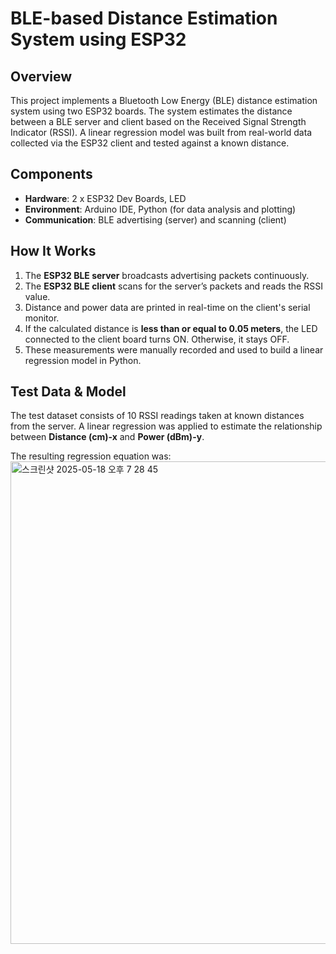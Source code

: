 # BLE-based Distance Estimation System using ESP32

## Overview

This project implements a Bluetooth Low Energy (BLE) distance estimation system using two ESP32 boards.
The system estimates the distance between a BLE server and client based on the Received Signal Strength Indicator (RSSI).
A linear regression model was built from real-world data collected via the ESP32 client and tested against a known distance.

## Components

- **Hardware**: 2 x ESP32 Dev Boards, LED
- **Environment**: Arduino IDE, Python (for data analysis and plotting)
- **Communication**: BLE advertising (server) and scanning (client)

## How It Works

1. The **ESP32 BLE server** broadcasts advertising packets continuously.
2. The **ESP32 BLE client** scans for the server’s packets and reads the RSSI value.
3. Distance and power data are printed in real-time on the client's serial monitor.
4. If the calculated distance is **less than or equal to 0.05 meters**, the LED connected to the client board turns ON. Otherwise, it stays OFF.
5. These measurements were manually recorded and used to build a linear regression model in Python.



## Test Data & Model

The test dataset consists of 10 RSSI readings taken at known distances from the server.
A linear regression was applied to estimate the relationship between **Distance (cm)-x** and **Power (dBm)-y**.

The resulting regression equation was:
<img width="772" alt="스크린샷 2025-05-18 오후 7 28 45" src="https://github.com/user-attachments/assets/6eb96b64-9fce-4e67-a609-002bbf46bf64" />

